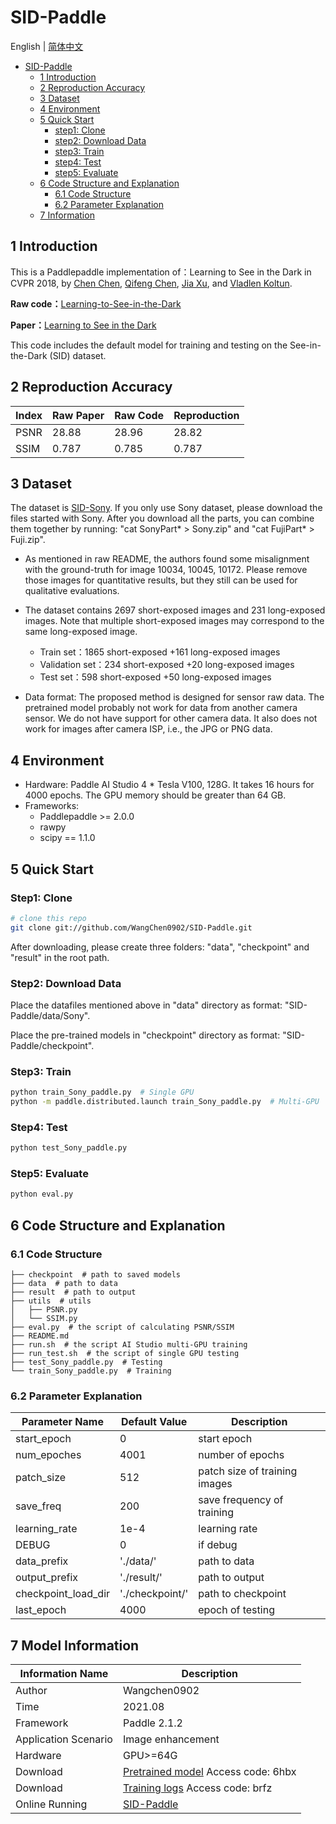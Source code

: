 # SID-Paddle

English | [简体中文](./README_cn.md)

   * [SID-Paddle](#sid-paddle)
      * [1 Introduction](#1-introduction)
      * [2 Reproduction Accuracy](#2-reproduction-accuracy)
      * [3 Dataset](#3-dataset)
      * [4 Environment](#4-environment)
      * [5 Quick Start](#5-quick-start)
         * [step1: Clone](#step1-clone)
         * [step2: Download Data](#step2-download-data)
         * [step3: Train](#step3-train)
         * [step4: Test](#step4-test)
         * [step5: Evaluate](#step5-evaluate)
      * [6 Code Structure and Explanation](#6-code-structure-and-explanation)
         * [6.1 Code Structure](#61-code-structure)
         * [6.2 Parameter Explanation](#62-parameter-explanation)
      * [7 Information](#7-model-information)

## 1 Introduction

This is a Paddlepaddle implementation of：Learning to See in the Dark in CVPR 2018, by [Chen Chen](http://cchen156.github.io/), [Qifeng Chen](http://cqf.io/), [Jia Xu](http://pages.cs.wisc.edu/~jiaxu/), and [Vladlen Koltun](http://vladlen.info/).
  
**Raw code：**[Learning-to-See-in-the-Dark](https://github.com/cchen156/Learning-to-See-in-the-Dark)

**Paper：**[Learning to See in the Dark ](http://cchen156.github.io/paper/18CVPR_SID.pdf)

This code includes the default model for training and testing on the See-in-the-Dark (SID) dataset.

## 2 Reproduction Accuracy

| Index | Raw Paper | Raw Code | Reproduction |
| --- | --- | --- | --- |
| PSNR | 28.88 | 28.96 | 28.82 |
| SSIM | 0.787 | 0.785 | 0.787 |

## 3 Dataset
The dataset is [SID-Sony](https://pan.baidu.com/s/1fk8EibhBe_M1qG0ax9LQZA#list/path=%2F).
If you only use Sony dataset, please download the files started with Sony. After you download all the parts, you can combine them together by running: "cat SonyPart* > Sony.zip" and "cat FujiPart* > Fuji.zip".

- As mentioned in raw README, the authors found some misalignment with the ground-truth for image 10034, 10045, 10172. Please remove those images for quantitative results, but they still can be used for qualitative evaluations.

- The dataset contains 2697 short-exposed images and 231 long-exposed images. Note that multiple short-exposed images may correspond to the same long-exposed image.
  - Train set：1865 short-exposed +161 long-exposed images
  - Validation set：234 short-exposed +20 long-exposed images
  - Test set：598 short-exposed +50 long-exposed images
- Data format: The proposed method is designed for sensor raw data. The pretrained model probably not work for data from another camera sensor. We do not have support for other camera data. It also does not work for images after camera ISP, i.e., the JPG or PNG data.

## 4 Environment
- Hardware: Paddle AI Studio 4 * Tesla V100, 128G. It takes 16 hours for 4000 epochs. The GPU memory should be greater than 64 GB.
- Frameworks: 
  - Paddlepaddle >= 2.0.0
  - rawpy
  - scipy == 1.1.0

## 5 Quick Start

### Step1: Clone

```bash
# clone this repo
git clone git://github.com/WangChen0902/SID-Paddle.git
```
After downloading, please create three folders: "data", "checkpoint" and "result" in the root path.

### Step2: Download Data

Place the datafiles mentioned above in "data" directory as format: "SID-Paddle/data/Sony".

Place the pre-trained models in "checkpoint" directory as format: "SID-Paddle/checkpoint".

### Step3: Train

```bash
python train_Sony_paddle.py  # Single GPU
python -m paddle.distributed.launch train_Sony_paddle.py  # Multi-GPU
```


### Step4: Test

```bash
python test_Sony_paddle.py
```

### Step5: Evaluate

```bash
python eval.py
```

## 6 Code Structure and Explanation

### 6.1 Code Structure

```
├── checkpoint  # path to saved models
├── data  # path to data
├── result  # path to output
├── utils  # utils
│   ├── PSNR.py
│   └── SSIM.py
├── eval.py  # the script of calculating PSNR/SSIM
├── README.md
├── run.sh  # the script AI Studio multi-GPU training
├── run_test.sh  # the script of single GPU testing
├── test_Sony_paddle.py  # Testing
└── train_Sony_paddle.py  # Training
```

### 6.2 Parameter Explanation

|  Parameter Name  | Default Value  | Description |
|  ----  |  ----  |  ----  |
| start_epoch | 0 | start epoch |
| num_epoches | 4001 | number of epochs |
| patch_size | 512 | patch size of training images |
| save_freq | 200 | save frequency of training |
| learning_rate | 1e-4 | learning rate |
| DEBUG | 0 | if debug |
| data_prefix | './data/' | path to data |
| output_prefix | './result/' | path to output |
| checkpoint_load_dir | './checkpoint/' | path to checkpoint |
| last_epoch | 4000 | epoch of testing |

## 7 Model Information

|  Information Name   |  Description |
|  ----  |  ----  |
| Author | Wangchen0902 |
| Time | 2021.08 |
| Framework | Paddle 2.1.2 |
| Application Scenario | Image enhancement |
| Hardware | GPU>=64G |
| Download | [Pretrained model](https://pan.baidu.com/s/1FF1K3lbsTT24tY91qIUZWg) Access code: 6hbx |
| Download | [Training logs](https://pan.baidu.com/s/1q7HvQVRwZxoGQHon_tO2YA) Access code: brfz |
| Online Running | [SID-Paddle](https://aistudio.baidu.com/aistudio/projectdetail/2275443) |
